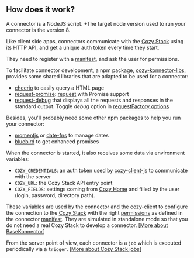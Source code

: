 ## How does it work?

A connector is a NodeJS script.
\+The target node version used to run your connector is the version 8.

Like client side apps, connectors communicate with the [Cozy Stack](https://docs.cozy.io/en/cozy-stack/) using its HTTP API, and get a unique auth token every time they start.

They need to register with a [manifest](https://docs.cozy.io/en/cozy-apps-registry/#properties-meaning-reference), and ask the user for permissions.

To facilitate connector development, a npm package, [cozy-konnector-libs](https://github.com/konnectors/libs), provides some shared libraries that are adapted to be used for a connector:

- [cheerio](https://cheerio.js.org) to easily query a HTML page
- [request-promise](https://github.com/request/request-promise): [request](https://github.com/request/request) with Promise support
- [request-debug](https://github.com/request/request-debug) that displays all the requests and responses in the standard output.
  Toggle _debug_ option in [requestFactory options](https://github.com/konnectors/libs/blob/master/packages/cozy-konnector-libs/docs/api.md#module_requestFactory)

Besides, you'll probably need some other npm packages to help you run your connector:

- [momentjs](http://momentjs.com/docs/) or [date-fns](https://date-fns.org) to manage dates
- [bluebird](http://bluebirdjs.com) to get enhanced promises

When the connector is started, it also receives some data via environment variables:

- `COZY_CREDENTIALS`: an auth token used by [cozy-client-js][] to communicate with the server
- `COZY_URL`: the Cozy Stack API entry point
- `COZY_FIELDS`: settings coming from [Cozy Home][] and filled by the user (login, password, directory path).

These variables are used by the connector and the cozy-client to configure the connection to the [Cozy Stack][] with the right [permissions](https://docs.cozy.io/en/cozy-stack/permissions/) as defined in the connector [manifest](https://docs.cozy.io/en/cozy-apps-registry/#properties-meaning-reference).
They are simulated in standalone mode so that you do not need a real Cozy Stack to develop a connector.
\[[More about BaseKonnector](https://docs.cozy.io/en/cozy-konnector-libs/api/#basekonnector)]

From the server point of view, each connector is a `job` which is executed periodically via a `trigger`.
\[[More about Cozy Stack jobs](https://docs.cozy.io/en/cozy-stack/jobs/)]

[Cozy Home]: https://github.com/cozy/cozy-home

[Cozy Stack]: https://github.com/cozy/cozy-stack

[cozy-client-js]: https://github.com/cozy/cozy-client-js

